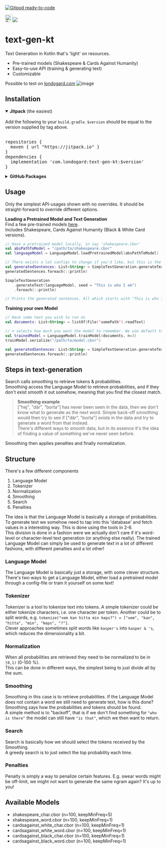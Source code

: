 [![Gitpod ready-to-code](https://img.shields.io/badge/Gitpod-ready--to--code-blue?logo=gitpod)](https://gitpod.io/#https://github.com/londogard/text-gen-kt)

<a href='https://ko-fi.com/O5O819SEH' target='_blank'><img height='24' style='border:0px;height:24px;' src='https://az743702.vo.msecnd.net/cdn/kofi2.png?v=2' border='0' alt='Buy Me a Coffee at ko-fi.com' /></a>[![](https://jitpack.io/v/com.londogard/text-gen-kt.svg)](https://jitpack.io/#com.londogard/text-gen-kt)

# text-gen-kt
Text Generation in Kotlin that's 'light' on resources. 

 - Pre-trained models (Shakespeare & Cards Against Humanity)
 - Easy-to-use API (training & generating text)
 - Customizable

Possible to test on [londogard.com](https://londogard.com/projects/textgen)
![image](https://user-images.githubusercontent.com/7490199/127736868-4357afb6-8376-4625-b087-7d6e0b0c391e.png)


## Installation
<details open>
<summary><b>Jitpack</b> (the easiest)</summary>
<br>
Add the following to your <code>build.gradle</code>. <code>$version</code> should be equal to the version supplied by tag above.
<br>
<br>
<pre>
repositories {
  maven { url "https://jitpack.io" }
}
dependencies {
  implementation 'com.londogard:text-gen-kt:$version'
}        
</pre>
</details>
<details>
   <summary><b>GitHub Packages</b></summary>
<br>
Add the following to your <code>build.gradle</code>. <code>$version</code> should be equal to the version supplied by tag above.  
The part with logging into github repository is how I understand that you need to login. If you know a better way please ping me in an issue.
<br>
<br>
<pre>
repositories {
   maven {
     url = uri("https://maven.pkg.github.com/londogard/smile-nlp-kt")
     credentials {
         username = project.findProperty("gpr.user") ?: System.getenv("GH_USERNAME")
         password = project.findProperty("gpr.key") ?: System.getenv("GH_TOKEN")
     }
}
}
dependencies {
   implementation "com.londogard:text-gen-kt:$version"
}   
</pre>
</details>

## Usage
Only the simplest API-usages shown with no overrides. It should be straight-forward to override
 different options.  
 
**Loading a Pretrained Model and Text Generation**  
Find a few pre-trained models [here](https://github.com/londogard/text-gen-kt/blob/master/files/models/).  
Includes Shakespeare, Cards Against Humanity (Black & White Card versions).
```kotlin
// Have a pretrained model locally, in say 'shakespeare.cbor'
val absPathToModel = "/path/to/shakespeare.cbor"
val languageModel = LanguageModel.loadPretrainedModel(absPathToModel)

// There exists a lot configs to change if you'd like, but this is the simplest text generation.
val generatedSentences: List<String> = SimpleTextGeneration.generateText(languageModel = languageModel)
generatedSentences.foreach(::println)

SimpleTextGeneration
    .generateText(languageModel, seed = "This is who I am")
    .foreach(::println)

// Prints the generated sentences. All which starts with "This is who I am"
```

**Training your own Model**  
```kotlin
// Have some text you wish to run on
val documents: List<String> = listOf(File('somePath').readText)

// n selects how much you want the model to remember. We use default tokenizer here.
val trainedModel = LanguageModel.trainModel(documents, n=3)
trainModel.serialize("/path/to/model.cbor")

val generatedSentences: List<String> = SimpleTextGeneration.generateText(languageModel = trainedModel)
generatedSentences.foreach(::println)
```

## Steps in text-generation
Search calls smoothing to retrieve tokens & probabilities.   
Smoothing access the Language Model to retrieve probabilities, and if they don't 
exist smooth it out somehow, meaning that you find the closest match. 
>**Smoothing example**  
> \["hej", "där", "borta"] has never been seen in the data, then we don't know what to generate as 
>the next word. Simple back-off smoothing would then try to see if \["där", "borta"] exists in the data and try 
>to generate a word from that instead.  
>There's different 
> ways to smooth data, but in its essence it's the idea of finding a value of something we've never 
> seen before.
   
Smoothing then applies penalties and finally normalization.

## Structure
There's a few different components

 1. Language Model
 2. Tokenizer
 3. Normalization
 4. Smoothing
 5. Search
 6. Penalties

The idea is that the Language Model is basically a storage of probabilities.  
To generate text we somehow need to tap into this 'database' and fetch values 
in a interesting way. This is done using the tools in 2-6.  
This division is done in a fashion were we actually don't care if it's word-level 
or character-level text generation (or anything else really). The trained Language Model 
can simply be used to generate text in a lot of different fashions, with different penalties 
and a lot other!

### Language Model
The Language Model is basically just a storage, with some clever structure.
There's two ways to get a Language Model, either load a pretrained model through 
a config-file or train it yourself on some text!

### Tokenizer
Tokenizer is a tool to tokenize text into tokens. A simple tokenizer could be either 
tokenize characters, i.e. one character per token. Another could be to split words, e.g. 
`tokenize("vem kan hitta min keps?") = ["vem", "kan", "hitta", "min", "keps", "?"]`.  
Clever approaches sometimes split words like `kasper's` into `kasper & 's`, which 
reduces the dimensionality a bit.

### Normalization
When all probabilities are retrieved they need to be normalized to be in `[0,1)` (0-100 %).  
This can be done in different ways, the simplest being to just divide all by the sum.

### Smoothing
Smoothing in this case is to retrieve probabilities. If the Language Model does not contain 
a word we still need to generate text, how is this done? Smoothing says how the probabilities 
and tokens should be found.  
A simple method is to "backoff", that is if we don't find something for `"who is there"` the 
model can still have `"is that"`, which we then want to return.

### Search
Search is basically how we should select the tokens received by the Smoothing.  
A greedy search is to just select the top probability each time.

### Penalties
Penalty is simply a way to penalize certain features. E.g. swear words might be off-limit, we 
might not want to generate the same ngram again? It's up to you!

## Available Models
 - shakespeare_char.cbor (n=100, keepMinFreq=5)
 - shakespeare_word.cbor (n=100, keepMinFreq=1)
 - cardsagainst_white_char.cbor (n=100, keepMinFreq=1)
 - cardsagainst_white_word.cbor (n=100, keepMinFreq=1)
 - cardsagainst_black_char.cbor (n=100, keepMinFreq=1)
 - cardsagainst_black_word.cbor (n=100, keepMinFreq=1)
